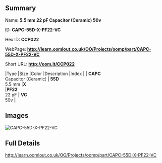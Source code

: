 

## Summary
 
Name: __5.5 mm 22 pF Capacitor (Ceramic) 50v__

ID: __CAPC-55D-X-PF22-VC__

Hex ID: __CCP022__

WebPage: __http://learn.oomlout.co.uk/OO/Projects/oomp/part/CAPC-55D-X-PF22-VC__

Short URL: __http://oom.lt/CCP022__


|Type   |Size   |Color   |Description   |Index   |
| __CAPC__ <br>Capacitor (Ceramic)  | __55D__<br>5.5 mm   |__X__<br>    |__PF22__<br>22 pF    | __VC__<br> 50v |


## Images
![CAPC-55D-X-PF22-VC](http://oomlout.com/oomp-gen/parts/CAPC-55D-X-PF22-VC/CAPC-55D-X-PF22-VC_420.jpg)

## Full Details

 http://learn.oomlout.co.uk/OO/Projects/oomp/part/CAPC-55D-X-PF22-VC

